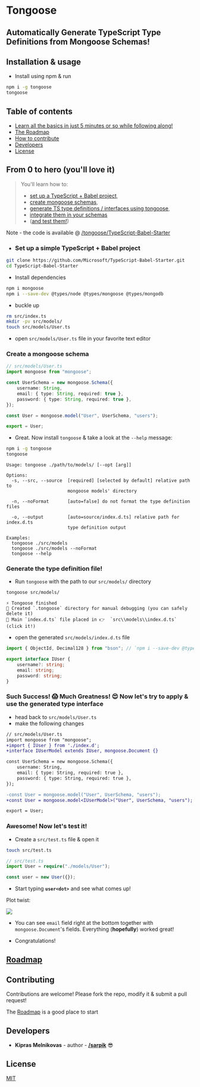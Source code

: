 # Tongoose

## Automatically Generate TypeScript Type Definitions from Mongoose Schemas!

## Installation & usage

- Install using npm & run

```bash
npm i -g tongoose
tongoose
```

## Table of contents

- [Learn all the basics in just 5 minutes or so while following along!](https://github.com/tongoose/tongoose#from-0-to-hero)
- [The Roadmap](https://github.com/tongoose/tongoose#roadmap)
- [How to contribute](https://github.com/tongoose/tongoose#contributing)
- [Developers](https://github.com/tongoose/tongoose#developers)
- [License](https://github.com/tongoose/tongoose#license)

## From 0 to hero (you'll love it)

> You'll learn how to:
>
> - [set up a TypeScript + Babel project](https://github.com/tongoose/tongoose#set-up-a-simple-TypeScript-Babel-project),
> - [create mongoose schemas](https://github.com/tongoose/tongoose#create-a-mongoose-schema),
> - [generate TS type definitions / interfaces using tongoose](https://github.com/tongoose/tongoose#generate-the-type-definition-file),
> - [integrate them in your schemas](https://github.com/tongoose/tongoose#such-success-much-greatness-now-lets-try-to-apply-use-the-generated-type-interface)
> - ([and test them!](https://github.com/tongoose/tongoose#Awesome-now-lets-test-it))

Note - the code is available @ [/tongoose/TypeScript-Babel-Starter](https://github.com/tongoose/TypeScript-Babel-Starter)

- ### Set up a simple TypeScript + Babel project

```bash
git clone https://github.com/Microsoft/TypeScript-Babel-Starter.git
cd TypeScript-Babel-Starter
```

- Install dependencies

```bash
npm i mongoose
npm i --save-dev @types/node @types/mongoose @types/mongodb
```

- buckle up

```bash
rm src/index.ts
mkdir -pv src/models/
touch src/models/User.ts
```

- open `src/models/User.ts` file in your favorite text editor

### Create a mongoose schema

```ts
// src/models/User.ts
import mongoose from "mongoose";

const UserSchema = new mongoose.Schema({
	username: String,
	email: { type: String, required: true },
	password: { type: String, required: true },
});

const User = mongoose.model("User", UserSchema, "users");

export = User;
```

- Great. Now install `tongoose` & take a look at the `--help` message:

```bash
npm i -g tongoose
tongoose
```

```console
Usage: tongoose ./path/to/models/ [--opt [arg]]

Options:
  -s, --src, --source  [required] [selected by default] relative path to
                       mongoose models' directory

  -n, --noFormat       [auto=false] do not format the type definition files

  -o, --output         [auto=source/index.d.ts] relative path for index.d.ts
                       type definition output

Examples:
  tongoose ./src/models
  tongoose ./src/models --noFormat
  tongoose --help
```

### Generate the type definition file!

- Run `tongoose` with the path to our `src/models/` directory

```bash
tongoose src/models/
```

```console
⚡️ Tongoose finished
📂 Created `.tongoose` directory for manual debugging (you can safely delete it)
📘 Main `index.d.ts` file placed in 👉  `src\\models\\index.d.ts` (click it!)
```

- open the generated `src/models/index.d.ts` file

```ts
import { ObjectId, Decimal128 } from "bson"; // `npm i --save-dev @types/mongodb`

export interface IUser {
	username?: string;
	email: string;
	password: string;
}
```

### Such Success! 😱 Much Greatness! 😍 Now let's try to apply & use the generated type interface

- head back to `src/models/User.ts`
- make the following changes

```diff
// src/models/User.ts
import mongoose from "mongoose";
+import { IUser } from './index.d';
+interface IUserModel extends IUser, mongoose.Document {}

const UserSchema = new mongoose.Schema({
	username: String,
	email: { type: String, required: true },
	password: { type: String, required: true },
});

-const User = mongoose.model("User", UserSchema, "users");
+const User = mongoose.model<IUserModel>("User", UserSchema, "users");

export = User;
```

### Awesome! Now let's test it!

- Create a `src/test.ts` file & open it

```bash
touch src/test.ts
```

```ts
// src/test.ts
import User = require("./models/User");

const user = new User({});
```

- Start typing **`user<dot>`** and see what comes up!

Plot twist:

![](https://i.imgur.com/uf49k6u.png)

- You can see `email` field right at the bottom together with `mongoose.Document`'s fields. Everything (**hopefully**) worked great!

- Congratulations!

## [Roadmap](./ROADMAP.md)

## Contributing

Contributions are welcome! Please fork the repo, modify it & submit a pull request!

The [Roadmap](./ROADMAP.md) is a good place to start

## Developers

- **Kipras Melnikovas** - author - [**/sarpik**](https://github.com/sarpik) 😎

## License

[MIT](./LICENSE)
